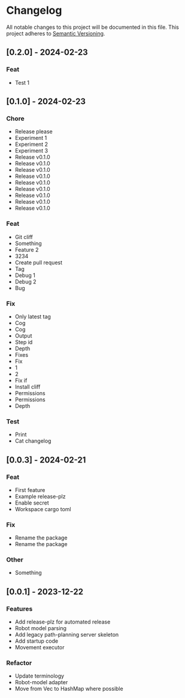 # Changelog

All notable changes to this project will be documented in this file.
This project adheres to [Semantic Versioning](https://semver.org/spec/v2.0.0.html).

## [0.2.0] - 2024-02-23

### Feat

- Test 1

## [0.1.0] - 2024-02-23

### Chore

- Release please
- Experiment 1
- Experiment 2
- Experiment 3
- Release v0.1.0
- Release v0.1.0
- Release v0.1.0
- Release v0.1.0
- Release v0.1.0
- Release v0.1.0
- Release v0.1.0
- Release v0.1.0
- Release v0.1.0

### Feat

- Git cliff
- Something
- Feature 2
- 3234
- Create pull request
- Tag
- Debug 1
- Debug 2
- Bug

### Fix

- Only latest tag
- Cog
- Cog
- Output
- Step id
- Depth
- Fixes
- Fix
- 1
- 2
- Fix if
- Install cliff
- Permissions
- Permissions
- Depth

### Test

- Print
- Cat changelog

## [0.0.3] - 2024-02-21

### Feat

- First feature
- Example release-plz
- Enable secret
- Workspace cargo toml

### Fix

- Rename the package
- Rename the package

### Other

- Something

## [0.0.1] - 2023-12-22

### Features

- Add release-plz for automated release
- Robot model parsing
- Add legacy path-planning server skeleton
- Add startup code
- Movement executor

### Refactor

- Update terminology
- Robot-model adapter
- Move from Vec to HashMap where possible
